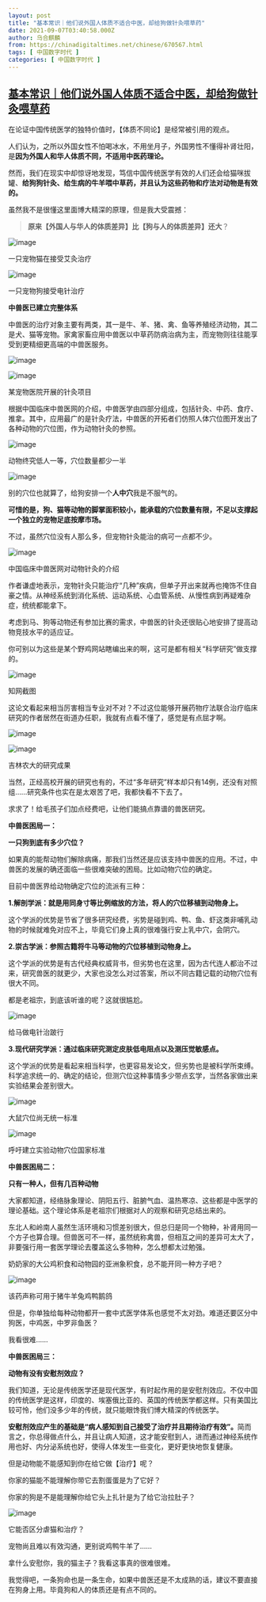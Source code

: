 ```yaml
---
layout: post
title: "基本常识｜他们说外国人体质不适合中医，却给狗做针灸喂草药"
date: 2021-09-07T03:40:58.000Z
author: 乌合麒麟
from: https://chinadigitaltimes.net/chinese/670567.html
tags: [ 中国数字时代 ]
categories: [ 中国数字时代 ]
---
```

<!--1630986058000-->
[基本常识｜他们说外国人体质不适合中医，却给狗做针灸喂草药](https://chinadigitaltimes.net/chinese/670567.html)
------

<div>
<p>在论证中国传统医学的独特价值时，【体质不同论】是经常被引用的观点。</p><p>人们认为，之所以外国女性不怕喝冰水，不用坐月子，外国男性不懂得补肾壮阳，是<strong>因为外国人和华人体质不同，不适用中医药理论。</strong></p><p>然而，我们在现实中却惊讶地发现，笃信中国传统医学有效的人们还会给猫咪拔罐、<strong>给狗狗针灸、给生病的牛羊喂中草药，并且认为这些药物和疗法对动物是有效的。</strong></p><p>虽然我不是很懂这里面博大精深的原理，但是我大受震撼：</p><blockquote><p><strong>原来【外国人与华人的体质差异】比【狗与人的体质差异】还大</strong>？</p></blockquote><p><img src="https://chinadigitaltimes.net/chinese/files/2021/09/post-670567-61374ed46df1d.png" alt="image" /></p><div class="ts"> 一只宠物猫在接受艾灸治疗 </div><p><img src="https://chinadigitaltimes.net/chinese/files/2021/09/post-670567-61374ed4ba215.png" alt="image" /></p><div class="ts">一只宠物狗接受电针治疗  </div><p><strong>中兽医已建立完整体系</strong></p><p>中兽医的治疗对象主要有两类，其一是牛、羊、猪、禽、鱼等养殖经济动物，其二是犬、猫等宠物。家禽家畜应用中兽医以中草药防病治病为主，而宠物则往往能享受到更精细更高端的中兽医服务。</p><p><img src="https://chinadigitaltimes.net/chinese/files/2021/09/post-670567-61374ed4e72c7." alt="image" /></p><p><img src="https://chinadigitaltimes.net/chinese/files/2021/09/post-670567-61374ed51e70b." alt="image" /></p><div class="ts">某宠物医院开展的针灸项目  </div><p>根据中国临床中兽医网的介绍，中兽医学由四部分组成，包括针灸、中药、食疗、推拿。其中，应用最广的是针灸疗法，中兽医的开拓者们仿照人体穴位图开发出了各种动物的穴位图，作为动物针灸的参照。</p><p><img src="https://chinadigitaltimes.net/chinese/files/2021/09/post-670567-61374ed571733.png" alt="image" /></p><div class="ts">动物终究低人一等，穴位数量都少一半   </div><p><img src="https://chinadigitaltimes.net/chinese/files/2021/09/post-670567-61374ed5b42d6.png" alt="image" /></p><p>别的穴位也就算了，给狗安排一个<strong>人中穴</strong>我是不服气的。</p><p><strong>可惜的是，狗、猫等动物的脚掌面积较小，能承载的穴位数量有限，不足以支撑起一个独立的宠物足底按摩市场。</strong></p><p>不过，虽然穴位没有人那么多，但宠物针灸能治的病可一点都不少。</p><p><img src="https://chinadigitaltimes.net/chinese/files/2021/09/post-670567-61374ed5e0a26.png" alt="image" /></p><div class="ts">中国临床中兽医网对动物针灸的介绍  </div><p>作者谦虚地表示，宠物针灸只能治疗“几种”疾病，但单子开出来就再也掩饰不住自豪之情。从神经系统到消化系统、运动系统、心血管系统、从慢性病到再疑难杂症，统统都能拿下。</p><p>考虑到马、狗等动物还有参加比赛的需求，中兽医的针灸还很贴心地安排了提高动物竞技水平的适应证。</p><p>你可别以为这些是某个野鸡网站瞎编出来的啊，这可是都有相关“科学研究”做支撑的。</p><p><img src="https://chinadigitaltimes.net/chinese/files/2021/09/post-670567-61374ed61da56.png" alt="image" /></p><div class="ts">知网截图  </div><p>这论文看起来相当厉害相当专业对不对？不过这位能够开展药物疗法联合治疗临床研究的作者居然在街道办任职，我就有点看不懂了，感觉是有点屈才啊。</p><p><img src="https://chinadigitaltimes.net/chinese/files/2021/09/post-670567-61374ed6579b9.png" alt="image" /></p><p><img src="https://chinadigitaltimes.net/chinese/files/2021/09/post-670567-61374ed68c1a9.png" alt="image" /></p><div class="ts">吉林农大的研究成果  </div><p>当然，正经高校开展的研究也有的，不过“多年研究”样本却只有14例，还没有对照组……研究条件也实在是太艰苦了吧，我都快看不下去了。</p><p>求求了！给毛孩子们加点经费吧，让他们能搞点靠谱的兽医研究。</p><p><strong>中兽医困局一：</strong></p><p><strong>一只狗到底有多少穴位？</strong></p><p>如果真的能帮动物们解除病痛，那我们当然还是应该支持中兽医的应用。不过，中兽医的发展的确还面临一些很难突破的困局。比如动物穴位的确定。</p><p>目前中兽医界给动物确定穴位的流派有三种：</p><p><strong>1.解剖学派：就是用同身寸等比例缩放的方法，将人的穴位移植到动物身上。</strong></p><p>这个学派的优势是节省了很多研究经费，劣势是碰到鸡、鸭、鱼、虾这类非哺乳动物的时候就难免对应不上，毕竟它们身上真的很难强行安上乳中穴，会阴穴。</p><p><strong>2.崇古学派：参照古籍将牛马等动物的穴位移植到动物身上。</strong></p><p>这个学派的优势是有古代经典权威背书，但劣势也在这里，因为古代连人都治不过来，研究兽医的就更少，大家也没怎么对过答案，所以不同古籍记载的动物穴位有很大不同。</p><p>都是老祖宗，到底该听谁的呢？这就很尴尬。</p><p><img src="https://chinadigitaltimes.net/chinese/files/2021/09/post-670567-61374ed6c4a04.png" alt="image" /></p><div class="ts">给马做电针治跛行  </div><p><strong>3.现代研究学派：通过临床研究测定皮肤低电阻点以及测压觉敏感点。</strong></p><p>这个学派的优势是看起来相当科学，也更容易发论文，但劣势也是被科学所束缚。科学追求统一的、确定的结论，但测穴位这种事情多少带点玄学，当然各家做出来实验结果会差别很大。</p><p><img src="https://chinadigitaltimes.net/chinese/files/2021/09/post-670567-61374ed709819.png" alt="image" /></p><div class="ts"> 大鼠穴位尚无统一标准 </div><p><img src="https://chinadigitaltimes.net/chinese/files/2021/09/post-670567-61374ed74524f.png" alt="image" /></p><div class="ts"> 呼吁建立实验动物穴位国家标准 </div><p><strong>中兽医困局二：</strong></p><p><strong>只有一种人，但有几百种动物</strong></p><p>大家都知道，经络脉象理论、阴阳五行、脏腑气血、温热寒凉、这些都是中医学的理论基础。这个理论体系是老祖宗们根据对人的观察和研究总结出来的。</p><p>东北人和岭南人虽然生活环境和习惯差别很大，但总归是同一个物种，补肾用同一个方子也算合理。但兽医可不一样，虽然统称禽兽，但相互之间的差异可太大了，非要强行用一套医学理论去覆盖这么多物种，怎么想都太过勉强。</p><p>奶奶家的大公鸡积食和动物园的亚洲象积食，总不能开同一种方子吧？</p><p><img src="https://chinadigitaltimes.net/chinese/files/2021/09/post-670567-61374ed78e8d7.png" alt="image" /></p><div class="ts"> 该药声称可用于猪牛羊兔鸡鸭鹅鸽 </div><p>但是，你单独给每种动物都开一套中式医学体系也感觉不太对劲。难道还要区分中狗医，中鸡医，中罗非鱼医？</p><p>我看很难……</p><p><strong>中兽医困局三：</strong></p><p><strong>动物有没有安慰剂效应？</strong></p><p>我们知道，无论是传统医学还是现代医学，有时起作用的是安慰剂效应。不仅中国的传统医学是这样，印度的、埃塞俄比亚的、英国的传统医学都这样。只有美国比较可怜，他们没多少年的传统，就只能眼馋我们博大精深的传统医学。</p><p><strong>安慰剂效应产生的基础是“病人感知到自己接受了治疗并且期待治疗有效”。</strong>简而言之，你总得做点什么，并且让病人知道，这才能安慰到人，进而通过神经系统作用也好、内分泌系统也好，使得人体发生一些变化，更好更快地恢复健康。</p><p>但是动物能不能感知到你在给它做【治疗】呢？</p><p>你家的猫能不能理解你带它去割蛋蛋是为了它好？</p><p>你家的狗是不是能理解你给它头上扎针是为了给它治拉肚子？</p><p><img src="https://chinadigitaltimes.net/chinese/files/2021/09/post-670567-61374ed7d3068.png" alt="image" /></p><p>它能否区分虐猫和治疗？</p><p>宠物尚且难以有效沟通，更别说鸡鸭牛羊了……</p><p>拿什么安慰你，我的猫主子？我看这事真的很难很难。</p><p>我觉得吧，一条狗命也是一条生命，如果中兽医还是不太成熟的话，建议不要直接在狗身上用。毕竟狗和人的体质还是有点不同的。</p>
</div>
